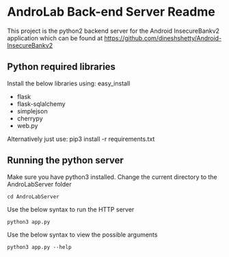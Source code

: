 AndroLab Back-end Server Readme
==========

This project is the python2 backend server for the Android InsecureBankv2 application which can be found at https://github.com/dineshshetty/Android-InsecureBankv2


Python required libraries
-----

Install the below libraries using: easy_install <libraryname>

* flask
* flask-sqlalchemy
* simplejson
* cherrypy
* web.py

Alternatively just use:
pip3 install -r requirements.txt

Running the python server
-----
Make sure you have python3 installed. Change the current directory to the AndroLabServer folder

	cd AndroLabServer

Use the below syntax to run the HTTP server

	python3 app.py

Use the below syntax to view the possible arguments

	python3 app.py --help
